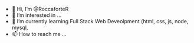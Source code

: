 - 👋 Hi, I’m @RoccaforteR
- 👀 I’m interested in ...
- 🌱 I’m currently learning Full Stack Web Deveolpment (html, css, js, node, mysql,
- 📫 How to reach me ...

<!---
RoccaforteR/RoccaforteR is a ✨ special ✨ repository because its `README.md` (this file) appears on your GitHub profile.
You can click the Preview link to take a look at your changes.
--->
